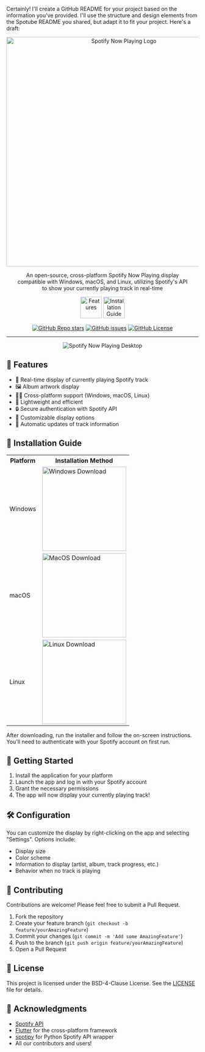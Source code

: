 Certainly! I'll create a GitHub README for your project based on the information you've provided. I'll use the structure and design elements from the Spotube README you shared, but adapt it to fit your project. Here's a draft:

<div align="center">
  <img width="600" src="https://via.placeholder.com/600x200?text=Spotify+Now+Playing" alt="Spotify Now Playing Logo">

An open-source, cross-platform Spotify Now Playing display<br />
compatible with Windows, macOS, and Linux, utilizing Spotify's API<br />
to show your currently playing track in real-time

<a href="#features"><img alt="Features" height="56" src="https://cdn.jsdelivr.net/npm/@intergrav/devins-badges@3/assets/cozy/documentation/features_vector.svg"></a>
<a href="#installation"><img alt="Installation Guide" height="56" src="https://cdn.jsdelivr.net/npm/@intergrav/devins-badges@3/assets/cozy/documentation/documentation_vector.svg"></a>

<a href="https://github.com/yourusername/spotify-now-playing/stargazers"><img src="https://img.shields.io/github/stars/yourusername/spotify-now-playing?style=flat-square" alt="GitHub Repo stars"></a>
<a href="https://github.com/yourusername/spotify-now-playing/issues"><img src="https://img.shields.io/github/issues/yourusername/spotify-now-playing?style=flat-square" alt="GitHub issues"></a>
<a href="https://github.com/yourusername/spotify-now-playing/blob/main/LICENSE"><img src="https://img.shields.io/github/license/yourusername/spotify-now-playing?style=flat-square" alt="GitHub License"></a>

---

![Spotify Now Playing Desktop](https://via.placeholder.com/800x400?text=Desktop+Screenshot)

</div>

## 🌟 Features

- 🎵 Real-time display of currently playing Spotify track
- 🖼️ Album artwork display
- 👨‍💻 Cross-platform support (Windows, macOS, Linux)
- 🚀 Lightweight and efficient
- 🔒 Secure authentication with Spotify API
- 🎨 Customizable display options
- 🔄 Automatic updates of track information

## 📜 Installation Guide

<table>
  <tr>
    <th>Platform</th>
    <th>Installation Method</th>
  </tr>
  <tr>
    <td>Windows</td>
    <td>
      <a href="https://github.com/yourusername/spotify-now-playing/releases/latest/download/SpotifyNowPlaying-windows-x86_64-setup.exe">
        <img width="220" alt="Windows Download" src="https://get.todoist.help/hc/article_attachments/4403191721234/WindowsButton.svg">
      </a>
    </td>
  </tr>
  <tr>
    <td>macOS</td>
    <td>
      <a href="https://github.com/yourusername/spotify-now-playing/releases/latest/download/SpotifyNowPlaying-macos-universal.dmg">
        <img width="220" alt="MacOS Download" src="https://reachify.io/wp-content/uploads/2018/09/mac-download-button-1.png">
      </a>
    </td>
  </tr>
  <tr>
    <td>Linux</td>
    <td>
      <a href="https://github.com/yourusername/spotify-now-playing/releases/latest/download/SpotifyNowPlaying-linux-x86_64.AppImage">
        <img width="220" alt="Linux Download" src="https://user-images.githubusercontent.com/61944859/169097994-e92aff78-fd75-4c93-b6e4-f072a4b5a7ed.png">
      </a>
    </td>
  </tr>
</table>

After downloading, run the installer and follow the on-screen instructions. You'll need to authenticate with your Spotify account on first run.

## 🚀 Getting Started

1. Install the application for your platform
2. Launch the app and log in with your Spotify account
3. Grant the necessary permissions
4. The app will now display your currently playing track!

## 🛠️ Configuration

You can customize the display by right-clicking on the app and selecting "Settings". Options include:

- Display size
- Color scheme
- Information to display (artist, album, track progress, etc.)
- Behavior when no track is playing

## 🤝 Contributing

Contributions are welcome! Please feel free to submit a Pull Request.

1. Fork the repository
2. Create your feature branch (`git checkout -b feature/yourAmazingFeature`)
3. Commit your changes (`git commit -m 'Add some AmazingFeature'`)
4. Push to the branch (`git push origin feature/yourAmazingFeature`)
5. Open a Pull Request

## 📄 License

This project is licensed under the BSD-4-Clause License. See the [LICENSE](LICENSE) file for details.

## 🙏 Acknowledgments

- [Spotify API](https://developer.spotify.com/documentation/web-api)
- [Flutter](https://flutter.dev) for the cross-platform framework
- [spotipy](https://github.com/plamere/spotipy) for Python Spotify API wrapper
- All our contributors and users!

